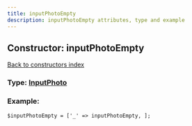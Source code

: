 ```yaml
---
title: inputPhotoEmpty
description: inputPhotoEmpty attributes, type and example
---
```

## Constructor: inputPhotoEmpty  
[Back to constructors index](index.md)






### Type: [InputPhoto](../types/InputPhoto.md)


### Example:

```
$inputPhotoEmpty = ['_' => inputPhotoEmpty, ];
```